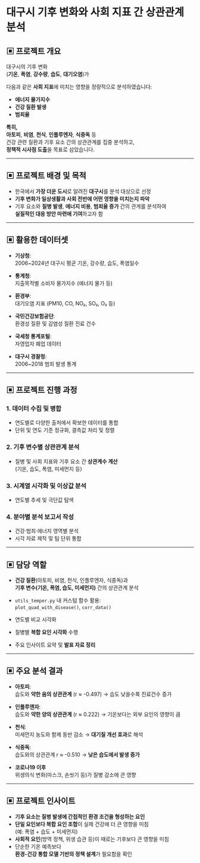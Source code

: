 # 대구시 기후 변화와 사회 지표 간 상관관계 분석

## ▣ 프로젝트 개요

대구시의 기후 변화  
(**기온**, **폭염**, **강수량**, **습도**, **대기오염**)가  

다음과 같은 **사회 지표**에 미치는 영향을 정량적으로 분석하였습니다:  
- **에너지 물가지수**  
- **건강 질환 발생**  
- **범죄율**  

**특히,**  
**아토피**, **비염**, **천식**, **인플루엔자**, **식중독** 등  
건강 관련 질환과 기후 요소 간의 상관관계를 집중 분석하고,  
**정책적 시사점 도출**을 목표로 삼았습니다.  

---

## ▣ 프로젝트 배경 및 목적

- 한국에서 **가장 더운 도시**로 알려진 **대구시**를 분석 대상으로 선정  
- **기후 변화가 일상생활과 사회 전반에 어떤 영향을 미치는지 파악**  
- 기후 요소와 **질병 발생**, **에너지 비용**, **범죄율 증가** 간의 관계를 분석하여  
  **실질적인 대응 방안 마련에 기여**하고자 함

---

## ▣ 활용한 데이터셋

- **기상청**:  
  2006~2024년 대구시 평균 기온, 강수량, 습도, 폭염일수  

- **통계청**:  
  지출목적별 소비자 물가지수 (에너지 물가 등)  

- **환경부**:  
  대기오염 지표 (PM10, CO, NO₂, SO₂, O₃ 등)  

- **국민건강보험공단**:  
  환경성 질환 및 감염성 질환 진료 건수  

- **국세청 통계포털**:  
  자영업자 폐업 데이터  

- **대구시 경찰청**:  
  2006~2018 범죄 발생 통계  

---

## ▣ 프로젝트 진행 과정

### 1. 데이터 수집 및 병합  
- 연도별로 다양한 출처에서 확보한 데이터를 통합  
- 단위 및 연도 기준 정규화, 결측값 처리 및 정렬

### 2. 기후 변수별 상관관계 분석  
- 질병 및 사회 지표와 기후 요소 간 **상관계수 계산**  
  (기온, 습도, 폭염, 미세먼지 등)

### 3. 시계열 시각화 및 이상값 분석  
- 연도별 추세 및 극단값 탐색  

### 4. 분야별 분석 보고서 작성  
- 건강·범죄·에너지 영역별 분석  
- 시각 자료 제작 및 팀 단위 통합

---

## ▣ 담당 역할

- **건강 질환**(아토피, 비염, 천식, 인플루엔자, 식중독)과  
  **기후 변수(기온, 폭염, 습도, 미세먼지)** 간의 상관관계 분석

- `utils_temper.py` 내 커스텀 함수 활용:  
  `plot_quad_with_disease()`, `corr_data()`  

- 연도별 비교 시각화  
- 질병별 **복합 요인 시각화** 수행  
- 주요 인사이트 요약 및 **발표 자료 정리**

---

## ▣ 주요 분석 결과

- **아토피**:  
  습도와 **약한 음의 상관관계** (r ≈ -0.497) → 습도 낮을수록 진료건수 증가  

- **인플루엔자**:  
  습도와 **약한 양의 상관관계** (r ≈ 0.222) → 기온보다는 외부 요인의 영향이 큼  

- **천식**:  
  미세먼지 농도와 함께 동반 감소 → **대기질 개선 효과**로 해석  

- **식중독**:  
  습도와의 상관관계 r ≈ -0.510 → **낮은 습도에서 발생 증가**

- **코로나19 이후**  
  위생의식 변화(마스크, 손씻기 등)가 질병 감소에 큰 영향  

---

## ▣ 프로젝트 인사이트

- **기후 요소는 질병 발생에 간접적인 환경 조건을 형성하는 요인**  
- **단일 요인보다 복합 요인 조합**이 실제 건강에 더 큰 영향을 미침  
  (예: 폭염 + 습도 + 미세먼지)  
- **사회적 요인**(방역 정책, 위생 습관 등)이 때로는 기후보다 큰 영향을 미침  
- 단순한 기온 예측보다  
  **환경-건강 통합 모델 기반의 정책 설계**가 필요함을 확인
